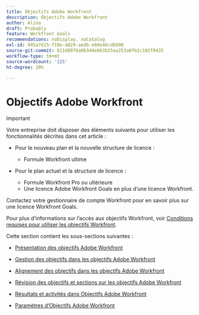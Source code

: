 ```yaml
---
title: Objectifs Adobe Workfront
description: Objectifs Adobe Workfront
author: Alina
draft: Probably
feature: Workfront Goals
recommendations: noDisplay, noCatalog
exl-id: 945a7d15-f10e-4829-aedb-e0de46cd6090
source-git-commit: 811d8076a0b344e863b25aa253a0fb1c102f0435
workflow-type: tm+mt
source-wordcount: '125'
ht-degree: 20%

---
```


# Objectifs Adobe Workfront

>[!IMPORTANT]
>
>Votre entreprise doit disposer des éléments suivants pour utiliser les fonctionnalités décrites dans cet article :
>
>* Pour le nouveau plan et la nouvelle structure de licence :
>
>   * Formule Workfront ultime
>    
>* Pour le plan actuel et la structure de licence :
>
>   * Formule Workfront Pro ou ultérieure
>   * Une licence Adobe Workfront Goals en plus d’une licence Workfront.
>
>Contactez votre gestionnaire de compte Workfront pour en savoir plus sur une licence Workfront Goals.
> 
>Pour plus d’informations sur l’accès aux objectifs Workfront, voir [Conditions requises pour utiliser les objectifs Workfront](/help/quicksilver/workfront-goals/goal-management/access-needed-for-wf-goals.md).

Cette section contient les sous-sections suivantes :

* [Présentation des objectifs Adobe Workfront](../workfront-goals/goal-management/wf-goals-overview.md)
* [Gestion des objectifs dans les objectifs Adobe Workfront](../workfront-goals/goal-management/goal-management.md)
* [Alignement des objectifs dans les objectifs Adobe Workfront](../workfront-goals/goal-alignment/goal-alignment.md)
* [Révision des objectifs et sections sur les objectifs Adobe Workfront](../workfront-goals/goal-review-and-workfront-goals-sections/goal-review-wf-goals-sections.md)
* [Résultats et activités dans Objectifs Adobe Workfront](../workfront-goals/results-and-activities/results-and-activities.md)

  <!--
  <li>Tips, tricks, and troubleshooting for Workfront Goals (might come after GA)</li>
  -->

* [Paramètres d’Objectifs Adobe Workfront](../workfront-goals/workfront-goals-settings/wf-goals-settings.md)
